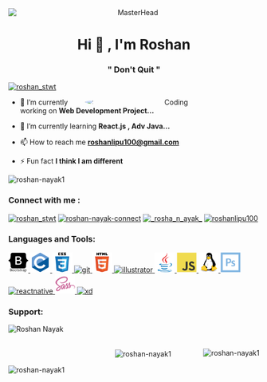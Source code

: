 <div style="text-align: center;">
  <img src="https://i.ibb.co/wzX8dpK/roshan-github-banner.png" alt="MasterHead" style="display: block;">
</div>
<h1 align=" center ">Hi 👋 , I'm Roshan</h1>


<h3 align="center">" Don't Quit "</h3>



<p align="left"> <a href="https://twitter.com/roshan_stwt" target="blank"><img src="https://img.shields.io/twitter/follow/roshan_stwt?logo=twitter&style=for-the-badge" alt="roshan_stwt" /></a> </p>
<div style="text-align: center;">
  <img align="right" alt="Coding" width="350" src="https://media.giphy.com/media/qgQUggAC3Pfv687qPC/giphy.gif" style="border-radius: 50%;">
</div>

- 🔭 I’m currently working on **Web Development Project...**

- 🌱 I’m currently learning **React.js , Adv Java...**

- 📫 How to reach me **roshanlipu100@gmail.com**

- ⚡ Fun fact  **I think I am different** 
<p align="left"> <img src= "https://komarev.com/ghpvc/?username=roshan-nayak1&label=Profile%20views&color=0e75b6&style=flat" alt="roshan-nayak1" /> </p>
<h3 align="left">Connect with me :</h3>
<p align="left">
<a href="https://twitter.com/roshan_stwt" target="blank"><img align="center" src="https://raw.githubusercontent.com/rahuldkjain/github-profile-readme-generator/master/src/images/icons/Social/twitter.svg" alt="roshan_stwt" height="30" width="40" /></a>
<a href="https://linkedin.com/in/roshan-nayak-connect" target="blank"><img align="center" src="https://raw.githubusercontent.com/rahuldkjain/github-profile-readme-generator/master/src/images/icons/Social/linked-in-alt.svg" alt="roshan-nayak-connect" height="30" width="40" /></a>
<a href="https://instagram.com/_rosha_n_ayak_" target="blank"><img align="center" src="https://raw.githubusercontent.com/rahuldkjain/github-profile-readme-generator/master/src/images/icons/Social/instagram.svg" alt="_rosha_n_ayak_" height="30" width="40" /></a>
<a href="https://www.leetcode.com/roshanlipu100" target="blank"><img align="center" src="https://raw.githubusercontent.com/rahuldkjain/github-profile-readme-generator/master/src/images/icons/Social/leet-code.svg" alt="roshanlipu100" height="30" width="40" /></a>
</p>

<h3 align="left">Languages and Tools:</h3>
<p align="left"> <a href="https://getbootstrap.com" target="_blank" rel="noreferrer"> <img src="https://raw.githubusercontent.com/devicons/devicon/master/icons/bootstrap/bootstrap-plain-wordmark.svg" alt="bootstrap" width="40" height="40"/> </a> <a href="https://www.cprogramming.com/" target="_blank" rel="noreferrer"> <img src="https://raw.githubusercontent.com/devicons/devicon/master/icons/c/c-original.svg" alt="c" width="40" height="40"/> </a> <a href="https://www.w3schools.com/css/" target="_blank" rel="noreferrer"> <img src="https://raw.githubusercontent.com/devicons/devicon/master/icons/css3/css3-original-wordmark.svg" alt="css3" width="40" height="40"/> </a> <a href="https://git-scm.com/" target="_blank" rel="noreferrer"> <img src="https://www.vectorlogo.zone/logos/git-scm/git-scm-icon.svg" alt="git" width="40" height="40"/> </a> <a href="https://www.w3.org/html/" target="_blank" rel="noreferrer"> <img src="https://raw.githubusercontent.com/devicons/devicon/master/icons/html5/html5-original-wordmark.svg" alt="html5" width="40" height="40"/> </a> <a href="https://www.adobe.com/in/products/illustrator.html" target="_blank" rel="noreferrer"> <img src="https://www.vectorlogo.zone/logos/adobe_illustrator/adobe_illustrator-icon.svg" alt="illustrator" width="40" height="40"/> </a> <a href="https://www.java.com" target="_blank" rel="noreferrer"> <img src="https://raw.githubusercontent.com/devicons/devicon/master/icons/java/java-original.svg" alt="java" width="40" height="40"/> </a> <a href="https://developer.mozilla.org/en-US/docs/Web/JavaScript" target="_blank" rel="noreferrer"> <img src="https://raw.githubusercontent.com/devicons/devicon/master/icons/javascript/javascript-original.svg" alt="javascript" width="40" height="40"/> </a> <a href="https://www.linux.org/" target="_blank" rel="noreferrer"> <img src="https://raw.githubusercontent.com/devicons/devicon/master/icons/linux/linux-original.svg" alt="linux" width="40" height="40"/> </a> <a href="https://www.photoshop.com/en" target="_blank" rel="noreferrer"> <img src="https://raw.githubusercontent.com/devicons/devicon/master/icons/photoshop/photoshop-line.svg" alt="photoshop" width="40" height="40"/> </a> <a href="https://reactnative.dev/" target="_blank" rel="noreferrer"> <img src="https://reactnative.dev/img/header_logo.svg" alt="reactnative" width="40" height="40"/> </a> <a href="https://sass-lang.com" target="_blank" rel="noreferrer"> <img src="https://raw.githubusercontent.com/devicons/devicon/master/icons/sass/sass-original.svg" alt="sass" width="40" height="40"/> </a> <a href="https://www.adobe.com/products/xd.html" target="_blank" rel="noreferrer"> <img src="https://cdn.worldvectorlogo.com/logos/adobe-xd.svg" alt="xd" width="40" height="40"/> </a> </p>

<h3 align="left">Support:</h3>
<p><a href="https://www.buymeacoffee.com/Roshan Nayak"> <img align="left" src="https://cdn.buymeacoffee.com/buttons/v2/default-yellow.png" height="50" width="210" alt="Roshan Nayak" /></a></p><br><br>

<p><img align="right" src="https://github-readme-stats.vercel.app/api/top-langs?username=roshan-nayak1&show_icons=true&theme=dark&locale=en&layout=compact" alt="roshan-nayak1" /></p>

<p>&nbsp;<img align="center" src="https://github-readme-stats.vercel.app/api?username=roshan-nayak1&show_icons=true&locale=en" alt="roshan-nayak1" /></p>

<p><img align="center" src="https://github-readme-streak-stats.herokuapp.com/?user=roshan-nayak1&" alt="roshan-nayak1" /></p>

